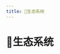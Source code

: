 ```yaml
---
title: 🌿生态系统
---
```

# 🌿生态系统

<p>&emsp;</p>   
<a-row :gutter="[32,32]">
	<Card 
		cover="https://gitee.com/wintrysec/images/raw/master//狼毫.png" 
		link="https://plat.wgpsec.org/" 
		title="狼组安全平台" 
		author="在线工具集合平台" 
	/>
	<Card 
		cover="https://gitee.com/wintrysec/images/raw/master//wolf-pan.png" 
		link="https://pan.wgpsec.org" 
		title="狼盘" 
		author="安全工具下载（带宽满速）" 
	/>
	<Card 
		cover="https://gitee.com/wintrysec/images/raw/master//pocpeiqi.png" 
		link="https://poc.wgpsec.org/" 
		title="狼组漏洞库" 
		author="WgpSec POC文库" 
	/>
	<Card 
		cover="https://gitee.com/wintrysec/images/raw/master//Gop.png" 
		link="https://go.wgpsec.org/" 
		title="渗透资源库" 
		author="精选渗透工具链接导航" 
	/>
	
</a-row>


<style>
.ant-card-hoverable{
	cursor: default;
}
.reset-height{
	max-height: 164px;
}
.ant-card-hoverable:hover {
	-webkit-box-shadow: 0 9px 20px -8px rgba(0,0,0,.18);
	box-shadow: 0 9px 20px -8px rgba(0,0,0,.18);
}
.mobile-adapt{
	padding: 0 9rem;
	text-align:center
}

@media (max-width: 767px) {
  .mobile-adapt{
		padding: 0;
	}
}
</style>

